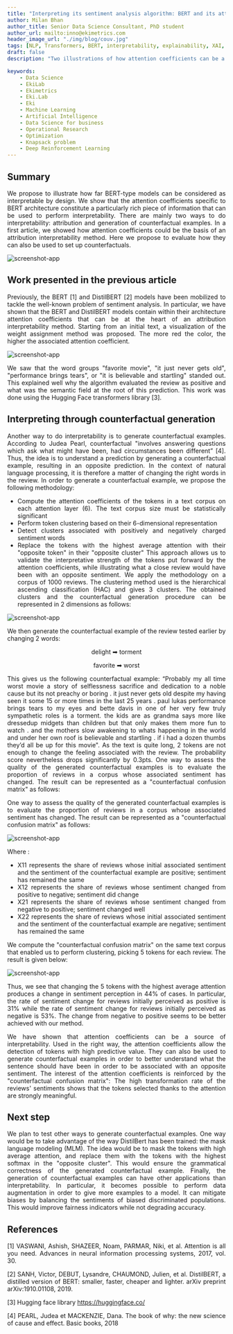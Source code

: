 ```yaml
---
title: "Interpreting its sentiment analysis algorithm: BERT and its attention coefficients (2/2)"
author: Milan Bhan
author_title: Senior Data Science Consultant, PhD student
author_url: mailto:inno@ekimetrics.com
header_image_url: "./img/blog/couv.jpg"
tags: [NLP, Transformers, BERT, interpretability, explainability, XAI, attention]
draft: false
description: "Two illustrations of how attention coefficients can be a source of interpretability"

keywords:
    - Data Science
    - EkiLab
    - Ekimetrics
    - Eki.Lab
    - Eki
    - Machine Learning
    - Artificial Intelligence
    - Data Science for business
    - Operational Research
    - Optimization
    - Knapsack problem
    - Deep Reinforcement Learning
---
```


<!-- import useBaseUrl from "@docusaurus/useBaseUrl";

<link rel="stylesheet" href="{useBaseUrl('katex/katex.min.css')}" />
 -->
<!--truncate-->



## Summary
<div align="justify"> 

We propose to illustrate how far BERT-type models can be considered as interpretable by design. We show that the attention coefficients specific to BERT architecture constitute a particularly rich piece of information that can be used to perform interpretability. There are mainly two ways to do interpretability: attribution and generation of counterfactual examples. In a first article, we showed how attention coefficients could be the basis of an attribution interpretability method. Here we propose to evaluate how they can also be used to set up counterfactuals. 
</div>

 ![screenshot-app](img/Interpretability_sentiment_analysis/Part_II/Image_1.jpg)


 <div align="justify"> 

## Work presented in the previous article

Previously, the BERT [1] and DistilBERT [2] models have been mobilized to tackle the well-known problem of sentiment analysis. In particular, we have shown that the BERT and DistilBERT models contain within their architecture attention coefficients that can be at the heart of an attribution interpretability method. Starting from an initial text, a visualization of the weight assignment method was proposed. The more red the color, the higher the associated attention coefficient. 

 ![screenshot-app](img/Interpretability_sentiment_analysis/Part_II/Image_2.jpg)


 We saw that the word groups "favorite movie", "it just never gets old", "performance brings tears", or "it is believable and startling" standed out. This explained well why the algorithm evaluated the review as positive and what was the semantic field at the root of this prediction. This work was done using the Hugging Face transformers library [3].

## Interpreting through counterfactual generation

Another way to do interpretability is to generate counterfactual examples. According to Judea Pearl, counterfactual "involves answering questions which ask what might have been, had circumstances been different” [4]. Thus, the idea is to understand a prediction by generating a counterfactual example, resulting in an opposite prediction. In the context of natural language processing, it is therefore a matter of changing the right words in the review. In order to generate a counterfactual example, we propose the following methodology:
- Compute the attention coefficients of the tokens in a text corpus on each attention layer (6). The text corpus size must be statistically significant 
- Perform token clustering based on their 6-dimensional representation
- Detect clusters associated with positively and negatively charged sentiment words
- Replace the tokens with the highest average attention with their "opposite token" in their "opposite cluster"
This approach allows us to validate the interpretative strength of the tokens put forward by the attention coefficients, while illustrating what a close review would have been with an opposite sentiment. 
We apply the methodology on a corpus of 1000 reviews. The clustering method used is the hierarchical ascending classification (HAC) and gives 3 clusters. The obtained clusters and the counterfactual generation procedure can be represented in 2 dimensions as follows:

 ![screenshot-app](img/Interpretability_sentiment_analysis/Part_II/Image_3.jpg)

We then generate the counterfactual example of the review tested earlier by changing 2 words: 


 <div align="center"> 
delight ➡ torment

favorite ➡ worst

</div>

This gives us the following counterfactual example:
“Probably my all time worst movie a story of selflessness sacrifice and dedication to a noble cause but its not preachy or boring . it just never gets old despite my having seen it some 15 or more times in the last 25 years . paul lukas performance brings tears to my eyes and bette davis in one of her very few truly sympathetic roles is a torment. the kids are as grandma says more like dressedup midgets than children but that only makes them more fun to watch . and the mothers slow awakening to whats happening in the world and under her own roof is believable and startling . if i had a dozen thumbs they’d all be up for this movie".
As the text is quite long, 2 tokens are not enough to change the feeling associated with the review. The probability score nevertheless drops significantly by 0.3pts.
One way to assess the quality of the generated counterfactual examples is to evaluate the proportion of reviews in a corpus whose associated sentiment has changed. The result can be represented as a "counterfactual confusion matrix" as follows:


One way to assess the quality of the generated counterfactual examples is to evaluate the proportion of reviews in a corpus whose associated sentiment has changed. The result can be represented as a "counterfactual confusion matrix" as follows:



 ![screenshot-app](img/Interpretability_sentiment_analysis/Part_II/Image_4.jpg)



Where :
- X11 represents the share of reviews whose initial associated sentiment and the sentiment of the counterfactual example are positive; sentiment has remained the same 
- X12 represents the share of reviews whose sentiment changed from positive to negative; sentiment did change 
- X21 represents the share of reviews whose sentiment changed from negative to positive; sentiment changed well
- X22 represents the share of reviews whose initial associated sentiment and the sentiment of the counterfactual example are negative; sentiment has remained the same

We compute the "counterfactual confusion matrix" on the same text corpus that enabled us to perform clustering, picking 5 tokens for each review. The result is given below:

 ![screenshot-app](img/Interpretability_sentiment_analysis/Part_II/Image_5.jpg)


Thus, we see that changing the 5 tokens with the highest average attention produces a change in sentiment perception in 44% of cases. In particular, the rate of sentiment change for reviews initially perceived as positive is 31% while the rate of sentiment change for reviews initially perceived as negative is 53%. The change from negative to positive seems to be better achieved with our method.

We have shown that attention coefficients can be a source of interpretability. Used in the right way, the attention coefficients allow the detection of tokens with high predictive value. They can also be used to generate counterfactual examples in order to better understand what the sentence should have been in order to be associated with an opposite sentiment. The interest of the attention coefficients is reinforced by the "counterfactual confusion matrix": The high transformation rate of the reviews' sentiments shows that the tokens selected thanks to the attention are strongly meaningful.

## Next step
We plan to test other ways to generate counterfactual examples. One way would be to take advantage of the way DistilBert has been trained: the mask language modeling (MLM). The idea would be to mask the tokens with high average attention, and replace them with the tokens with the highest softmax in the "opposite cluster". This would ensure the grammatical correctness of the generated counterfactual example. Finally, the generation of counterfactual examples can have other applications than interpretability. In particular, it becomes possible to perform data augmentation in order to give more examples to a model. It can mitigate biases by balancing the sentiments of biased discriminated populations. This would improve fairness indicators while not degrading accuracy. 

## References
[1] VASWANI, Ashish, SHAZEER, Noam, PARMAR, Niki, et al. Attention is all you need. Advances in neural information processing systems, 2017, vol. 30.

[2] SANH, Victor, DEBUT, Lysandre, CHAUMOND, Julien, et al. DistilBERT, a distilled version of BERT: smaller, faster, cheaper and lighter. arXiv preprint arXiv:1910.01108, 2019.

[3] Hugging face library https://huggingface.co/

[4] PEARL, Judea et MACKENZIE, Dana. The book of why: the new science of cause and effect. Basic books, 2018

</div>